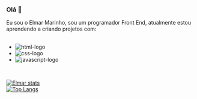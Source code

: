 ### Olá 👋

Eu sou o Elmar Marinho, sou um programador Front End, atualmente estou aprendendo a criando projetos com:
<br>
<br>
- <img src="https://img.shields.io/badge/HTML5-E34F26?style=for-the-badge&logo=html5&logoColor=white" alt="html-logo" />
- <img src="https://img.shields.io/badge/CSS3-1572B6?style=for-the-badge&logo=css3&logoColor=white" alt="css-logo" />
- <img src="https://img.shields.io/badge/JavaScript-F7DF1E?style=for-the-badge&logo=javascript&logoColor=black" alt="javascript-logo" />
<br>


[![Elmar stats](https://github-readme-stats.vercel.app/api?username=Elmar-Marinho)](https://github.com/anuraghazra/github-readme-stats)
<br>
[![Top Langs](https://github-readme-stats.vercel.app/api/top-langs/?username=Elmar-Marinho)](https://github.com/anuraghazra/github-readme-stats)
<br>
